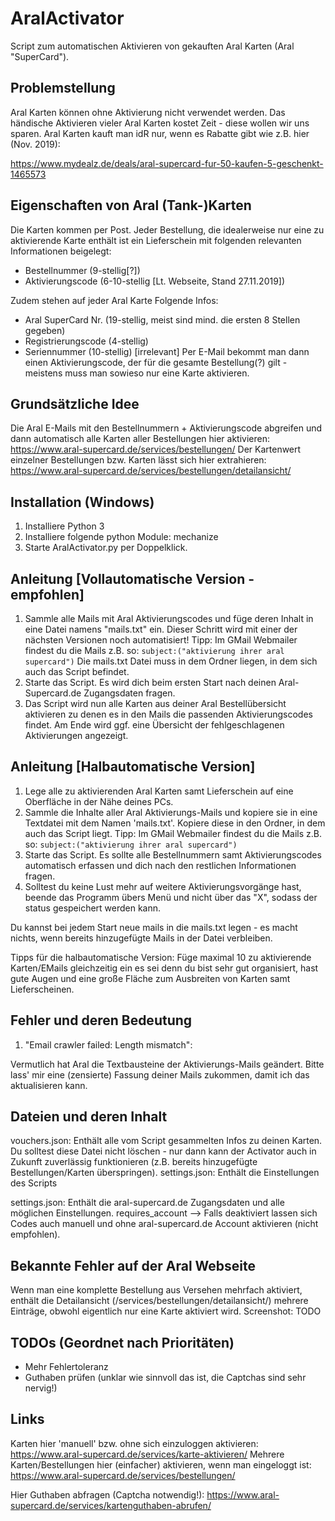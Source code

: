 # AralActivator
Script zum automatischen Aktivieren von gekauften Aral Karten (Aral "SuperCard").

## Problemstellung
Aral Karten können ohne Aktivierung nicht verwendet werden.
Das händische Aktivieren vieler Aral Karten kostet Zeit - diese wollen wir uns sparen.
Aral Karten kauft man idR nur, wenn es Rabatte gibt wie z.B. hier (Nov. 2019):

https://www.mydealz.de/deals/aral-supercard-fur-50-kaufen-5-geschenkt-1465573

## Eigenschaften von Aral (Tank-)Karten
Die Karten kommen per Post.
Jeder Bestellung, die idealerweise nur eine zu aktivierende Karte enthält ist ein Lieferschein mit folgenden relevanten Informationen beigelegt:
- Bestellnummer (9-stellig[?])
- Aktivierungscode (6-10-stellig [Lt. Webseite, Stand 27.11.2019])

Zudem stehen auf jeder Aral Karte Folgende Infos:
- Aral SuperCard Nr. (19-stellig, meist sind mind. die ersten 8 Stellen gegeben)
- Registrierungscode (4-stellig)
- Seriennummer (10-stellig) [irrelevant]
Per E-Mail bekommt man dann einen Aktivierungscode, der für die gesamte Bestellung(?) gilt - meistens muss man sowieso nur eine Karte aktivieren.

## Grundsätzliche Idee
Die Aral E-Mails mit den Bestellnummern + Aktivierungscode abgreifen und dann automatisch alle Karten aller Bestellungen hier aktivieren:
https://www.aral-supercard.de/services/bestellungen/
Der Kartenwert einzelner Bestellungen bzw. Karten lässt sich hier extrahieren:
https://www.aral-supercard.de/services/bestellungen/detailansicht/<Bestellnummer>

## Installation (Windows)
1. Installiere Python 3
2. Installiere folgende python Module:
mechanize
3. Starte AralActivator.py per Doppelklick.

## Anleitung [Vollautomatische Version - empfohlen]
1. Sammle alle Mails mit Aral Aktivierungscodes und füge deren Inhalt in eine Datei namens "mails.txt" ein. Dieser Schritt wird mit einer der nächsten Versionen noch automatisiert!
Tipp: Im GMail Webmailer findest du die Mails z.B. so:
`subject:("aktivierung ihrer aral supercard")`
Die mails.txt Datei muss in dem Ordner liegen, in dem sich auch das Script befindet.
2. Starte das Script. Es wird dich beim ersten Start nach deinen Aral-Supercard.de Zugangsdaten fragen.
3. Das Script wird nun alle Karten aus deiner Aral Bestellübersicht aktivieren zu denen es in den Mails die passenden Aktivierungscodes findet.
Am Ende wird ggf. eine Übersicht der fehlgeschlagenen Aktivierungen angezeigt.

## Anleitung [Halbautomatische Version]
1. Lege alle zu aktivierenden Aral Karten samt Lieferschein auf eine Oberfläche in der Nähe deines PCs.
2. Sammle die Inhalte aller Aral Aktivierungs-Mails und kopiere sie in eine Textdatei mit dem Namen 'mails.txt'.
Kopiere diese in den Ordner, in dem auch das Script liegt.
Tipp: Im GMail Webmailer findest du die Mails z.B. so:
`subject:("aktivierung ihrer aral supercard")`
3. Starte das Script. Es sollte alle Bestellnummern samt Aktivierungscodes automatisch erfassen und dich nach den restlichen Informationen fragen.
4. Solltest du keine Lust mehr auf weitere Aktivierungsvorgänge hast, beende das Programm übers Menü und nicht über das "X", sodass der status gespeichert werden kann.

Du kannst bei jedem Start neue mails in die mails.txt legen - es macht nichts, wenn bereits hinzugefügte Mails in der Datei verbleiben.

Tipps für die halbautomatische Version:
Füge maximal 10 zu aktivierende Karten/EMails gleichzeitig ein es sei denn du bist sehr gut organisiert, hast gute Augen und eine große Fläche zum Ausbreiten von Karten samt Lieferscheinen.

## Fehler und deren Bedeutung
1. "Email crawler failed: Length mismatch":

Vermutlich hat Aral die Textbausteine der Aktivierungs-Mails geändert. Bitte lass' mir eine (zensierte) Fassung deiner Mails zukommen, damit ich das aktualisieren kann.

## Dateien und deren Inhalt
vouchers.json:
Enthält alle vom Script gesammelten Infos zu deinen Karten.
Du solltest diese Datei nicht löschen - nur dann kann der Activator auch in Zukunft zuverlässig funktionieren (z.B. bereits hinzugefügte Bestellungen/Karten überspringen).
settings.json:
Enthält die Einstellungen des Scripts

settings.json:
Enthält die aral-supercard.de Zugangsdaten und alle möglichen Einstellungen.
requires_account --> Falls deaktiviert lassen sich Codes auch manuell und ohne aral-supercard.de Account aktivieren (nicht empfohlen).

## Bekannte Fehler auf der Aral Webseite
Wenn man eine komplette Bestellung aus Versehen mehrfach aktiviert, enthält die Detailansicht (/services/bestellungen/detailansicht/<Bestellnummer>) mehrere Einträge, obwohl eigentlich nur eine Karte aktiviert wird.
Screenshot:
TODO

## TODOs (Geordnet nach Prioritäten)
- Mehr Fehlertoleranz
- Guthaben prüfen (unklar wie sinnvoll das ist, die Captchas sind sehr nervig!)

## Links
Karten hier 'manuell' bzw. ohne sich einzuloggen aktivieren:
https://www.aral-supercard.de/services/karte-aktivieren/
Mehrere Karten/Bestellungen hier (einfacher) aktivieren, wenn man eingeloggt ist:
https://www.aral-supercard.de/services/bestellungen/

Hier Guthaben abfragen (Captcha notwendig!):
https://www.aral-supercard.de/services/kartenguthaben-abrufen/